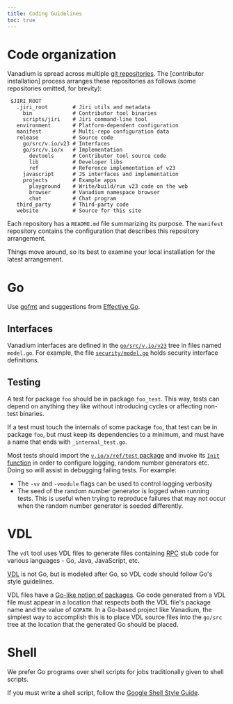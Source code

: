 ```yaml
---
title: Coding Guidelines
toc: true
---
```


# Code organization

Vanadium is spread across multiple [git repositories]. The [contributor
installation] process arranges these repositories as follows (some repositories
omitted, for brevity):

```
 $JIRI_ROOT
   .jiri_root        # Jiri utils and metadata
     bin             # Contributor tool binaries
     scripts/jiri    # Jiri command-line tool
   environment       # Platform-dependent configuration
   manifest          # Multi-repo configuration data
   release           # Source code
     go/src/v.io/v23 # Interfaces
     go/src/v.io/x   # Implementation
       devtools      # Contributor tool source code
       lib           # Developer libs
       ref           # Reference implementation of v23
     javascript      # JS interfaces and implementation
     projects        # Example apps
       playground    # Write/build/run v23 code on the web
       browser       # Vanadium namespace browser
       chat          # Chat program
   third_party       # Third-party code
   website           # Source for this site
```

Each repository has a `README.md` file summarizing its purpose.  The `manifest`
repository contains the configuration that describes this repository
arrangement.

Things move around, so its best to examine your local installation for the
latest arrangement.

<!--
TODO:
- Suggestions for how to name things (hyphens vs. underscores).
- Using optional arguments: variadic functions / varargs vs. Options structs.
-->

# Go

Use [gofmt] and suggestions from [Effective Go].

## Interfaces

Vanadium interfaces are defined in the [`go/src/v.io/v23`][v23 code]
tree in files named `model.go`.  For example, the file
[`security/model.go`][security model] holds security interface
definitions.

## Testing

A test for package `foo` should be in package `foo_test`. This way, tests can
depend on anything they like without introducing cycles or affecting non-test
binaries.

If a test must touch the internals of some package `foo`, that test can be in
package `foo`, but must keep its dependencies to a minimum, and must have a name
that ends with `_internal_test.go`.

Most tests should import the [`v.io/x/ref/test` package][test package]
and invoke its [`Init` function][test init] in order to configure
logging, random number generators etc. Doing so will assist in
debugging failing tests. For example:

  * The `-vv` and `-vmodule` flags can be used to control logging verbosity
  * The seed of the random number generator is logged when running tests. This
    is useful when trying to reproduce failures that may not occur when the
    random number generator is seeded differently.

<!-- TODO: Explain modules, expect, timekeeper? -->

<!-- TODO: Describe dependency management (apis vs. impls, what can depend on
what). -->

# VDL

The `vdl` tool uses VDL files to generate files containing [RPC] stub code for
various languages - Go, Java, JavaScript, etc.

[VDL] is not Go, but is modeled after Go, so VDL code should follow
Go's style guidelines.

VDL files have a [Go-like notion of packages][packages].  Go code
generated from a VDL file must appear in a location that respects both
the VDL file's package name and the value of `GOPATH`.  In a Go-based
project like Vanadium, the simplest way to accomplish this is to place
VDL source files into the `go/src` tree at the location that the
generated Go should be placed.

# Shell

We prefer Go programs over shell scripts for jobs traditionally given
to shell scripts.

If you must write a shell script, follow the
[Google Shell Style Guide].

[Effective Go]: http://golang.org/doc/effective_go.html
[Google Shell Style Guide]: https://google-styleguide.googlecode.com/svn/trunk/shell.xml
[RPC]: /2016/glossary.html#remote-procedure-call-rpc-
[VDL]: /2016/glossary.html#vandium-definition-language-vdl-
[brad talk]: http://talks.golang.org/2014/gocon-tokyo.slide#36
[git repositories]: https://github.com/vanadium
[gofmt]: https://golang.org/cmd/gofmt/
[packages]: https://golang.org/doc/code.html#PackagePaths
[v23 code]: https://github.com/vanadium/go.v23
[security model]: https://github.com/vanadium/go.v23/blob/master/security/model.go
[test package]: https://github.com/vanadium/go.ref/tree/master/test
[test init]: https://github.com/vanadium/go.ref/blob/master/test/init.go
